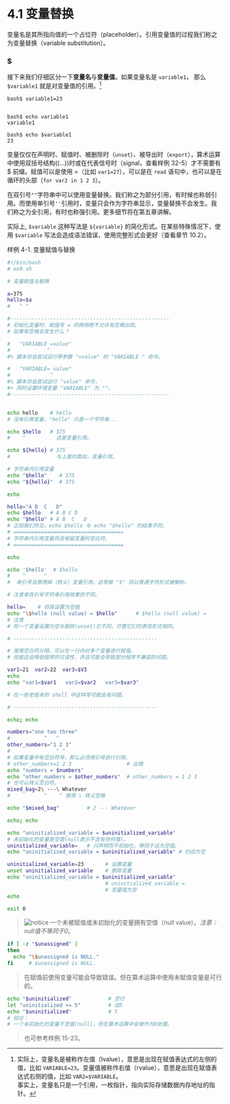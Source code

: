 # 4.1 变量替换

变量名是其所指向值的一个占位符（placeholder）。引用变量值的过程我们称之为变量替换（variable substitution）。

### $

接下来我们仔细区分一下**变量名**与**变量值**。如果变量名是 `variable1`， 那么 `$variable1` 就是对变量值的引用。[^1]

```
bash$ variable1=23


bash$ echo variable1
variable1

bash$ echo $variable1
23
```

变量仅仅在声明时、赋值时、被删除时（`unset`）、被导出时（`export`），算术运算中使用双括号结构((...))时或在代表信号时（signal，查看样例 32-5）才不需要有 $ 前缀。赋值可以是使用 =（比如 `var1=27`），可以是在 `read` 语句中，也可以是在循环的头部（`for var2 in 1 2 3`）。

在双引号`""`字符串中可以使用变量替换。我们称之为部分引用，有时候也称弱引用。而使用单引号`''`引用时，变量只会作为字符串显示，变量替换不会发生。我们称之为全引用，有时也称强引用。更多细节将在第五章讲解。

实际上, `$variable` 这种写法是 `${variable}` 的简化形式。在某些特殊情况下，使用 `$variable` 写法会造成语法错误，使用完整形式会更好（查看章节 10.2）。

样例 4-1. 变量赋值与替换

```bash
#!/bin/bash
# ex9.sh

# 变量赋值与替换

a=375
hello=$a
#   ^ ^

#----------------------------------------------------
# 初始化变量时，赋值号 = 的两侧绝不允许有空格出现。
# 如果有空格会发生什么？

#   "VARIABLE =value"
#            ^
#% 脚本将会尝试运行带参数 "=value" 的 "VARIABLE " 命令。

#   "VARIABLE= value"
#             ^
#% 脚本将会尝试运行 "value" 命令，
#+ 同时设置环境变量 "VARIABLE" 为 ""。
#----------------------------------------------------


echo hello    # hello
# 没有引用变量，"hello" 只是一个字符串...

echo $hello   # 375
#    ^          这是变量引用。

echo ${hello} # 375
#               与上面的类似，变量引用。

# 字符串内引用变量
echo "$hello"    # 375
echo "${hello}"  # 375

echo

hello="A B  C   D"
echo $hello   # A B C D
echo "$hello" # A B  C   D
# 正如我们所见，echo $hello 与 echo "$hello" 的结果不同。
# ====================================
# 字符串内引用变量将会保留变量的空白符。
# ====================================

echo

echo '$hello'  # $hello
#    ^      ^
#  单引号会禁用掉（转义）变量引用，这导致 "$" 将以普通字符形式被解析。

# 注意单双引号字符串引用效果的不同。

hello=    # 将其设置为空值
echo "\$hello (null value) = $hello"      # $hello (null value) =
# 注意 
# 将一个变量设置为空与删除(unset)它不同，尽管它们的表现形式相同。

# -----------------------------------------------

# 使用空白符分隔，可以在一行内对多个变量进行赋值。
# 但是这会降低程序的可读性，并且可能会导致部分程序不兼容的问题。

var1=21  var2=22  var3=$V3
echo
echo "var1=$var1   var2=$var2   var3=$var3"

# 在一些老版本的 shell 中这样写可能会有问题。

# -----------------------------------------------

echo; echo

numbers="one two three"
#           ^   ^
other_numbers="1 2 3"
#               ^ ^
# 如果变量中有空白符号，那么必须用引号进行引用。
# other_numbers=1 2 3                  # 出错
echo "numbers = $numbers"
echo "other_numbers = $other_numbers"  # other_numbers = 1 2 3
# 也可以转义空白符。
mixed_bag=2\ ---\ Whatever
#           ^    ^ 使用 \ 转义空格

echo "$mixed_bag"         # 2 --- Whatever

echo; echo

echo "uninitialized_variable = $uninitialized_variable"
# 未初始化的变量是空值(null表示不含有任何值)。
uninitialized_variable=   # 只声明而不初始化，等同于设为空值。
echo "uninitialized_variable = $uninitialized_variable" # 仍旧为空

uninitialized_variable=23       # 设置变量
unset uninitialized_variable    # 删除变量
echo "uninitialized_variable = $uninitialized_variable"
                                # uninitialized_variable =
                                # 变量值为空
echo

exit 0
```

> ![notice](http://tldp.org/LDP/abs/images/caution.gif) 一个未被赋值或未初始化的变量拥有空值（null value）。*注意：null值不等同于0*。
> 
```bash
if [ -z "$unassigned" ]
then
  echo "\$unassigned is NULL."
fi     # $unassigned is NULL.
```
> 在赋值前使用变量可能会导致错误。但在算术运算中使用未赋值变量是可行的。
>   
```bash
echo "$uninitialized"            # 空行
let "uninitialized += 5"         # 加5
echo "$uninitialized"            # 5
# 结论：
# 一个未初始化的变量不含值(null)，但在算术运算中会被作为0处理。
```
>  
> 也可参考样例 15-23。

[^1]: 实际上，变量名是被称作左值（lvalue），意思是出现在赋值表达式的左侧的值，比如 `VARIABLE=23`。变量值被称作右值（rvalue），意思是出现在赋值表达式右侧的值，比如 `VAR2=$VARIABLE`。<br />事实上，变量名只是一个引用，一枚指针，指向实际存储数据内存地址的指针。
